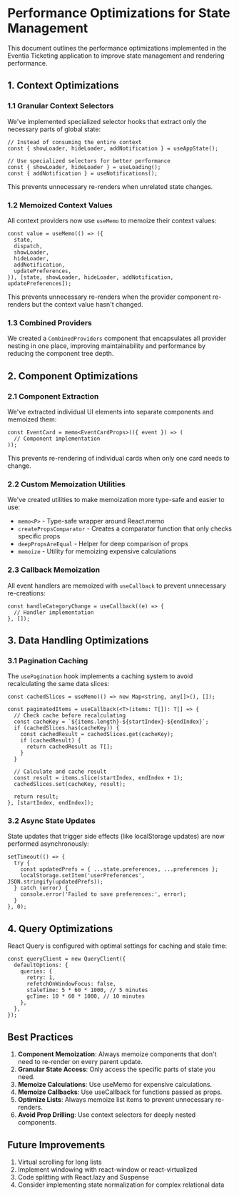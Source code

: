 # Performance Optimizations for State Management

This document outlines the performance optimizations implemented in the Eventia Ticketing application to improve state management and rendering performance.

## 1. Context Optimizations

### 1.1 Granular Context Selectors

We've implemented specialized selector hooks that extract only the necessary parts of global state:

```tsx
// Instead of consuming the entire context
const { showLoader, hideLoader, addNotification } = useAppState();

// Use specialized selectors for better performance
const { showLoader, hideLoader } = useLoading();
const { addNotification } = useNotifications();
```

This prevents unnecessary re-renders when unrelated state changes.

### 1.2 Memoized Context Values

All context providers now use `useMemo` to memoize their context values:

```tsx
const value = useMemo(() => ({
  state,
  dispatch,
  showLoader,
  hideLoader,
  addNotification,
  updatePreferences,
}), [state, showLoader, hideLoader, addNotification, updatePreferences]);
```

This prevents unnecessary re-renders when the provider component re-renders but the context value hasn't changed.

### 1.3 Combined Providers

We created a `CombinedProviders` component that encapsulates all provider nesting in one place, improving maintainability and performance by reducing the component tree depth.

## 2. Component Optimizations

### 2.1 Component Extraction

We've extracted individual UI elements into separate components and memoized them:

```tsx
const EventCard = memo<EventCardProps>(({ event }) => (
  // Component implementation
));
```

This prevents re-rendering of individual cards when only one card needs to change.

### 2.2 Custom Memoization Utilities

We've created utilities to make memoization more type-safe and easier to use:

- `memo<P>` - Type-safe wrapper around React.memo
- `createPropsComparator` - Creates a comparator function that only checks specific props
- `deepPropsAreEqual` - Helper for deep comparison of props
- `memoize` - Utility for memoizing expensive calculations

### 2.3 Callback Memoization

All event handlers are memoized with `useCallback` to prevent unnecessary re-creations:

```tsx
const handleCategoryChange = useCallback((e) => {
  // Handler implementation
}, []);
```

## 3. Data Handling Optimizations

### 3.1 Pagination Caching

The `usePagination` hook implements a caching system to avoid recalculating the same data slices:

```tsx
const cachedSlices = useMemo(() => new Map<string, any[]>(), []);

const paginatedItems = useCallback(<T>(items: T[]): T[] => {
  // Check cache before recalculating
  const cacheKey = `${items.length}-${startIndex}-${endIndex}`;
  if (cachedSlices.has(cacheKey)) {
    const cachedResult = cachedSlices.get(cacheKey);
    if (cachedResult) {
      return cachedResult as T[];
    }
  }
  
  // Calculate and cache result
  const result = items.slice(startIndex, endIndex + 1);
  cachedSlices.set(cacheKey, result);
  
  return result;
}, [startIndex, endIndex]);
```

### 3.2 Async State Updates

State updates that trigger side effects (like localStorage updates) are now performed asynchronously:

```tsx
setTimeout(() => {
  try {
    const updatedPrefs = { ...state.preferences, ...preferences };
    localStorage.setItem('userPreferences', JSON.stringify(updatedPrefs));
  } catch (error) {
    console.error('Failed to save preferences:', error);
  }
}, 0);
```

## 4. Query Optimizations

React Query is configured with optimal settings for caching and stale time:

```tsx
const queryClient = new QueryClient({
  defaultOptions: {
    queries: {
      retry: 1,
      refetchOnWindowFocus: false,
      staleTime: 5 * 60 * 1000, // 5 minutes
      gcTime: 10 * 60 * 1000, // 10 minutes
    },
  },
});
```

## Best Practices

1. **Component Memoization**: Always memoize components that don't need to re-render on every parent update.
2. **Granular State Access**: Only access the specific parts of state you need.
3. **Memoize Calculations**: Use useMemo for expensive calculations.
4. **Memoize Callbacks**: Use useCallback for functions passed as props.
5. **Optimize Lists**: Always memoize list items to prevent unnecessary re-renders.
6. **Avoid Prop Drilling**: Use context selectors for deeply nested components.

## Future Improvements

1. Virtual scrolling for long lists
2. Implement windowing with react-window or react-virtualized
3. Code splitting with React.lazy and Suspense
4. Consider implementing state normalization for complex relational data 